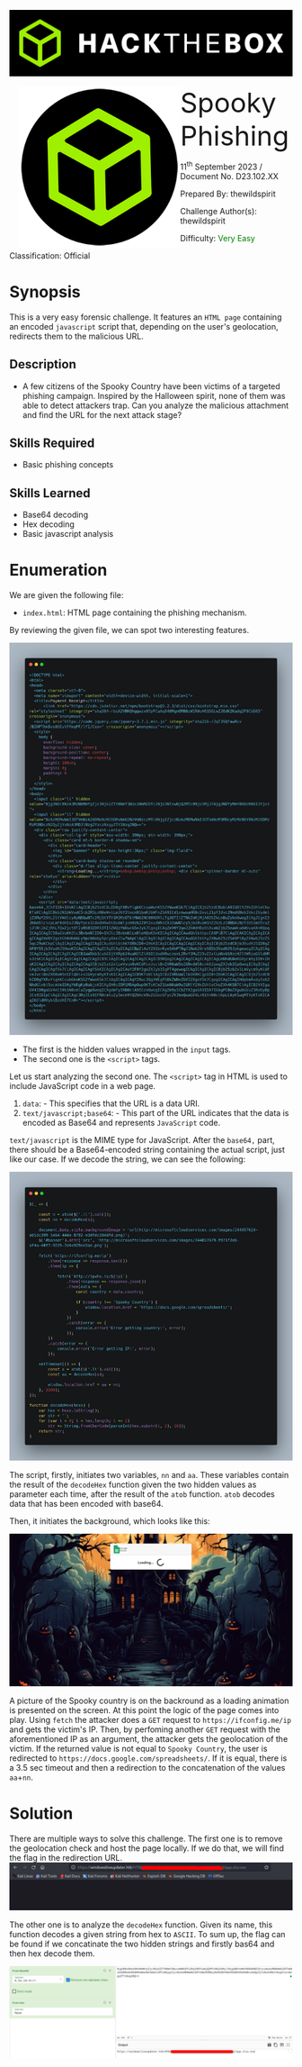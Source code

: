 ![](assets/banner.png)

<img src='assets/htb.png' style='margin-left: 20px; zoom: 80%;' align=left /> <font size='10'>Spooky Phishing</font>

11<sup>th</sup> September 2023 / Document No. D23.102.XX

Prepared By: thewildspirit

Challenge Author(s): thewildspirit

Difficulty: <font color=green>Very Easy</font>

Classification: Official

# Synopsis

This is a very easy forensic challenge. It features an `HTML page` containing an encoded `javascript` script that, depending on the user's geolocation, redirects them to the malicious URL.


## Description

* A few citizens of the Spooky Country have been victims of a targeted phishing campaign. Inspired by the Halloween spirit, none of them was able to detect attackers trap. Can you analyze the malicious attachment and find the URL for the next attack stage? 

## Skills Required

* Basic phishing concepts

## Skills Learned

* Base64 decoding
* Hex decoding
* Basic javascript analysis 

# Enumeration

We are given the following file:
* `index.html`: HTML page containing the phishing mechanism.

By reviewing the given file, we can spot two interesting features.

![](assets/html.png)

* The first is the hidden values wrapped in the `input` tags.
* The second one is the `<script>` tags.

Let us start analyzing the second one. The `<script>` tag in HTML is used to include JavaScript code in a web page. 
1. `data`: - This specifies that the URL is a data URI. 
2. `text/javascript;base64`: - This part of the URL indicates that the data is encoded as Base64 and represents `JavaScript` code. 

`text/javascript` is the MIME type for JavaScript. After the `base64,` part, there should be a Base64-encoded string containing the actual script, just like our case. If we decode the string, we can see the following:

![](assets/js.png)

The script, firstly, initiates two variables, `nn` and `aa`. These variables contain the result of the `decodeHex` function given the two hidden values as parameter each time, after the result of the `atob` function. `atob` decodes data that has been encoded with base64.

Then, it initiates the background, which looks like this:

![](assets/chall_banner.png)

A picture of the Spooky country is on the backround as a loading animation is presented on the screen. At this point the logic of the page comes into play. Using `fetch` the attacker does a `GET` request to `https://ifconfig.me/ip` and gets the victim's IP. Then, by perfoming another `GET` request with the aforementioned IP as an argument, the attacker gets the geolocation of the victim. If the returned value is not equal to `Spooky Country`, the user is redirected to `https://docs.google.com/spreadsheets/`. If it is equal, there is a 3.5 sec timeout and then a redirection to the concatenation of the values `aa`+`nn`. 

# Solution

There are multiple ways to solve this challenge. The first one is to remove the geolocation check and host the page locally. If we do that, we will find the flag in the redirection URL.
![](assets/flag2.png)

The other one is to analyze the `decodeHex` function. Given its name, this function decodes a given string from hex to `ASCII`. To sum up, the flag can be found if we concatinate the two hidden strings and firstly bas64 and then hex decode them.

![](assets/flag.png)
